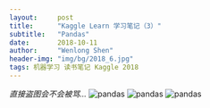 ```yaml
---
layout:     post
title:      "Kaggle Learn 学习笔记（3）"
subtitle:   "Pandas"
date:       2018-10-11
author:     "Wenlong Shen"
header-img: "img/bg/2018_6.jpg"
tags: 机器学习 读书笔记 Kaggle 2018
---
```


<script type="text/javascript" src="https://cdnjs.cloudflare.com/ajax/libs/mathjax/2.7.1/MathJax.js?config=default"></script>

*直接盗图会不会被骂...*
![pandas](/img/post/2018_10_11_pandas_cheat_sheet_1.png)
![pandas](/img/post/2018_10_11_pandas_cheat_sheet_2.png)
![pandas](/img/post/2018_10_11_pandas_cheat_sheet_3.png)
